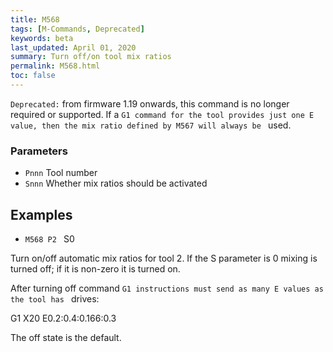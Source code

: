 ```yaml
---
title: M568
tags: [M-Commands, Deprecated] 
keywords: beta 
last_updated: April 01, 2020 
summary: Turn off/on tool mix ratios 
permalink: M568.html
toc: false 
---
```



`Deprecated:` from firmware 1.19 onwards, this command is no longer required or supported. If a ` G1 command for the tool provides just one E value, then the mix ratio defined by M567 will always be  ` used.

### Parameters

* `Pnnn` Tool number
* `Snnn` Whether mix ratios should be activated

## Examples

* ` M568 P2  ` S0

Turn on/off automatic mix ratios for tool 2. If the S parameter is 0 mixing is turned off; if it is non-zero it is turned on.

After turning off command ` G1 instructions must send as many E values as the tool has  ` drives:

G1 X20 E0.2:0.4:0.166:0.3

The off state is the default.

